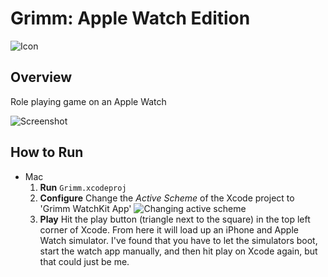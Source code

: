 Grimm: Apple Watch Edition
==========================
![Icon](https://github.com/qubytes/grimm-watch/Documentation/Pictures/icon_1.png)

Overview
--------
Role playing game on an Apple Watch

![Screenshot](https://github.com/qubytes/grimm-watch/Documentation/Pictures/screenshot_1.png)

How to Run
----------
* Mac
  1. **Run** ```Grimm.xcodeproj```
  2. **Configure**
    Change the *Active Scheme* of the Xcode project to 'Grimm WatchKit App'
    ![Changing active scheme](https://github.com/qubytes/grimm-watch/Documentation/Pictures/change_scheme_1.png)
  3. **Play**
    Hit the play button (triangle next to the square) in the top left corner of Xcode. From here it will load up an iPhone and Apple Watch simulator. I've found that you have to let the simulators boot, start the watch app manually, and then hit play on Xcode again, but that could just be me.